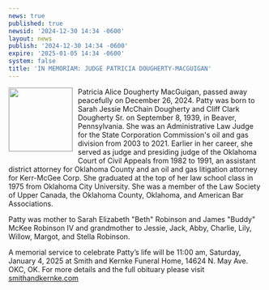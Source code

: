 ```yaml
---
news: true
published: true
newsid: '2024-12-30 14:34 -0600'
layout: news
publish: '2024-12-30 14:34 -0600'
expire: '2025-01-05 14:34 -0600'
system: false
title: 'IN MEMORIAM: JUDGE PATRICIA DOUGHERTY-MACGUIGAN'
---
```

<a href="https://www.oscn.net/Images/news/memoriam-dougherty-macguigan.png"><img style="border: solid 1px silver; width: 125px; float: left; margin: 0 10px 10px 0;" src="https://www.oscn.net/Images/news/memoriam-dougherty-macguigan.png" /></a>Patricia Alice Dougherty MacGuigan, passed away peacefully on December 26, 2024. Patty was born to Sarah Jessie McChain Dougherty and Cliff Clark Dougherty Sr. on September 8, 1939, in Beaver, Pennsylvania. She was an Administrative Law Judge for the State Corporation Commission's oil and gas division from 2003 to 2021. Earlier in her career, she served as judge and presiding judge of the Oklahoma Court of Civil Appeals from 1982 to 1991, an assistant district attorney for Oklahoma County and an oil and gas litigation attorney for Kerr-McGee Corp. She graduated at the top of her law school class in 1975 from Oklahoma City University. She was a member of the Law Society of Upper Canada, the Oklahoma County, Oklahoma, and American Bar Associations.

Patty was mother to Sarah Elizabeth "Beth" Robinson and James "Buddy" McKee Robinson IV and grandmother to Jessie, Jack, Abby, Charlie, Lily, Willow, Margot, and Stella Robinson.

A memorial service to celebrate Patty’s life will be 11:00 am, Saturday, January 4, 2025 at Smith and Kernke Funeral Home, 14624 N. May Ave. OKC, OK. For more details and the full obituary please visit [smithandkernke.com](https://www.smithandkernke.com/obituaries/patricia-macguigan)
